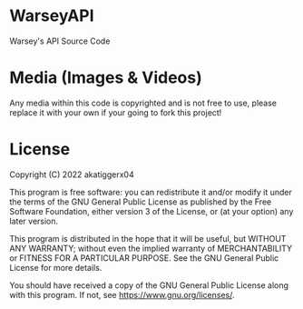 # WarseyAPI
Warsey's API Source Code

# Media (Images & Videos)

Any media within this code is copyrighted and is not free to use, please replace it with your own if your going to fork this project!

# License

Copyright (C) 2022 akatiggerx04

This program is free software: you can redistribute it and/or modify it under the terms of the GNU General Public License as published by the Free Software Foundation, either version 3 of the License, or (at your option) any later version.

This program is distributed in the hope that it will be useful, but WITHOUT ANY WARRANTY; without even the implied warranty of MERCHANTABILITY or FITNESS FOR A PARTICULAR PURPOSE. See the GNU General Public License for more details.

You should have received a copy of the GNU General Public License along with this program. If not, see https://www.gnu.org/licenses/.
